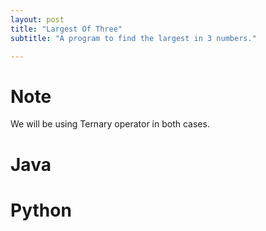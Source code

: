 ```yaml
---
layout: post
title: "Largest Of Three"
subtitle: "A program to find the largest in 3 numbers."

---
```


# Note

We will be using Ternary operator in both cases.

# Java

<script src="https://gist.github.com/abhishekbalam/55d3a326505997e4a628d2ffdfbb6d67.js"></script>

# Python

<script src="https://gist.github.com/abhishekbalam/7fe05b35e8b89cc892bf016cc09a24e3.js"></script>